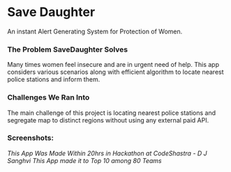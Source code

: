 # Save Daughter
An instant Alert Generating System for Protection of Women.

### The Problem SaveDaughter Solves
Many times women feel insecure and are in urgent need of help. This app considers various scenarios along with efficient algorithm to locate nearest police stations and inform them.

### Challenges We Ran Into
The main challenge of this project is locating nearest police stations and segregate map to distinct regions without using any external paid API.

### Screenshots:


_This App Was Made Within 20hrs in Hackathon at CodeShastra - D J Sanghvi_
_This App made it to Top 10 among 80 Teams_
